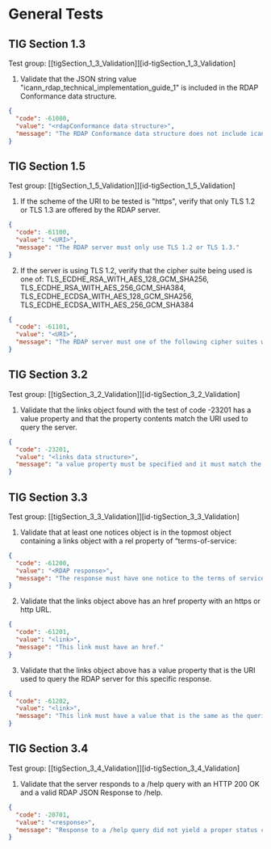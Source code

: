 # General Tests

## TIG Section 1.3

Test group: [[tigSection_1_3_Validation]][id-tigSection_1_3_Validation]

1. Validate that the JSON string value "icann_rdap_technical_implementation_guide_1" is included in the RDAP Conformance data structure.
```json
{
  "code": -61000,
  "value": "<rdapConformance data structure>",
  "message": "The RDAP Conformance data structure does not include icann_rdap_technical_implementation_guide_1."
}
```

## TIG Section 1.5

Test group: [[tigSection_1_5_Validation]][id-tigSection_1_5_Validation]

1. If the scheme of the URI to be tested is "https", verify that only TLS 1.2 or TLS 1.3 are offered by the RDAP server.
```json
{
  "code": -61100,
  "value": "<URI>",
  "message": "The RDAP server must only use TLS 1.2 or TLS 1.3."
}
```
2. If the server is using TLS 1.2, verify that the cipher suite being used is one of: TLS_ECDHE_RSA_WITH_AES_128_GCM_SHA256, TLS_ECDHE_RSA_WITH_AES_256_GCM_SHA384, TLS_ECDHE_ECDSA_WITH_AES_128_GCM_SHA256, TLS_ECDHE_ECDSA_WITH_AES_256_GCM_SHA384
```json
{
  "code": -61101,
  "value": "<URI>",
  "message": "The RDAP server must one of the following cipher suites when using TLS 1.2: TLS_ECDHE_RSA_WITH_AES_128_GCM_SHA256, TLS_ECDHE_RSA_WITH_AES_256_GCM_SHA384,TLS_ECDHE_ECDSA_WITH_AES_128_GCM_SHA256,TLS_ECDHE_ECDSA_WITH_AES_256_GCM_SHA384."
}
```

## TIG Section 3.2

Test group: [[tigSection_3_2_Validation]][id-tigSection_3_2_Validation]

1. Validate that the links object found with the test of code -23201 has a value property and that the property contents match the URI used to query the server.
```json
{
  "code": -23201,
  "value": "<links data structure>",
  "message": "a value property must be specified and it must match the URI of the query."
}
```

## TIG Section 3.3

Test group: [[tigSection_3_3_Validation]][id-tigSection_3_3_Validation]

1. Validate that at least one notices object is in the topmost object containing a links object with a rel property of “terms-of-service:
```json
{
  "code": -61200,
  "value": "<RDAP response>",
  "message": "The response must have one notice to the terms of service."
}
```
2. Validate that the links object above has an href property with an https or http URL.
```json
{
  "code": -61201,
  "value": "<link>",
  "message": "This link must have an href."
}
```
3. Validate that the links object above has a value property that is the URI used to query the RDAP server for this specific response.
```json
{
  "code": -61202,
  "value": "<link>",
  "message": "This link must have a value that is the same as the queried URI."
}
```

## TIG Section 3.4

Test group: [[tigSection_3_4_Validation]][id-tigSection_3_4_Validation]

1. Validate that the server responds to a /help query with an HTTP 200 OK and a valid RDAP JSON Response to /help.
```json
{
  "code": -20701,
  "value": "<response>",
  "message": "Response to a /help query did not yield a proper status code or RDAP response."
}
```
